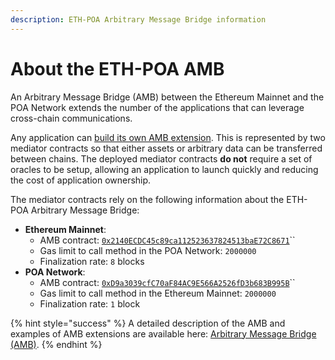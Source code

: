 ```yaml
---
description: ETH-POA Arbitrary Message Bridge information
---
```


# About the ETH-POA AMB

An Arbitrary Message Bridge (AMB) between the Ethereum Mainnet and the POA Network extends the number of the applications that can leverage cross-chain communications.

Any application can [build its own AMB extension](https://docs.tokenbridge.net/amb-bridge/how-to-develop-xchain-apps-by-amb). This is represented by two mediator contracts so that either assets or arbitrary data can be transferred between chains. The deployed mediator contracts **do not** require a set of oracles to be setup, allowing an application to launch quickly and reducing the cost of application ownership.

The mediator contracts rely on the following information about the ETH-POA Arbitrary Message Bridge:

* **Ethereum Mainnet**:
  * AMB contract: [`0x2140ECDC45c89ca112523637824513baE72C8671`](https://etherscan.io/address/0x2140ECDC45c89ca112523637824513baE72C8671)``
  * Gas limit to call method in the POA Network: `2000000`
  * Finalization rate: `8` blocks
* **POA Network**:
  * AMB contract: [`0xD9a3039cfC70aF84AC9E566A2526fD3b683B995B`](https://blockscout.com/poa/core/address/0xd9a3039cfc70af84ac9e566a2526fd3b683b995b/transactions)``
  * Gas limit to call method in the Ethereum Mainnet: `2000000`
  * Finalization rate: `1` block

{% hint style="success" %}
A detailed description of the AMB and examples of AMB extensions are available here: [Arbitrary Message Bridge (AMB)](https://docs.tokenbridge.net/amb-bridge/about-amb-bridge).
{% endhint %}
